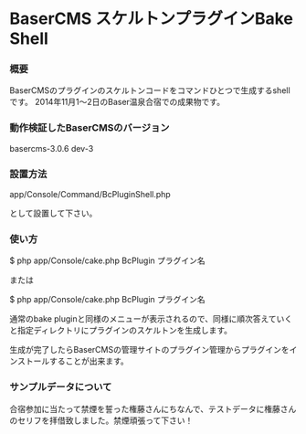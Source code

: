 # BaserCMS スケルトンプラグインBake Shell

### 概要

BaserCMSのプラグインのスケルトンコードをコマンドひとつで生成するshellです。
2014年11月1〜2日のBaser温泉合宿での成果物です。

### 動作検証したBaserCMSのバージョン

basercms-3.0.6 dev-3

### 設置方法

app/Console/Command/BcPluginShell.php

として設置して下さい。

### 使い方

$ php app/Console/cake.php BcPlugin プラグイン名

または

$ php app/Console/cake.php BcPlugin プラグイン名

通常のbake pluginと同様のメニューが表示されるので、同様に順次答えていくと指定ディレクトリにプラグインのスケルトンを生成します。

生成が完了したらBaserCMSの管理サイトのプラグイン管理からプラグインをインストールすることが出来ます。

### サンプルデータについて

合宿参加に当たって禁煙を誓った権藤さんにちなんで、テストデータに権藤さんのセリフを拝借致しました。禁煙頑張って下さい！

